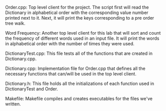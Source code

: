 Order.cpp:
	Top level client for the project. The script first will read the Dictionary
	in alphabetical order with the corresponding value number printed next to it.
	Next, it will print the keys corresponding to a pre order tree walk.

Word Frequency:
	Another top level client for this lab that will sort and count the
	frequency of different words used in an input file. It will print the 
	words in alphabetical order with the number of times they were used.

DictionaryTest.cpp:
	This file tests all of the functions that are created in Dictionary.cpp.

Dictionary.cpp:
	Implementation file for Order.cpp that defines all the necessary functions
	that can/will be used in the top level client.

Dictionary.h:
	This file holds all the initializations of each function used in 
	DictionaryTest and Order.

Makefile:
	Makefile compiles and creates executables for the files we've written.

~~~~~~~~~~~~~~~~~~~~~~~~~IGNORE .gitkeep ~~~~~~~~~~~~~~~~~~~~~~~~~~~~~~~~